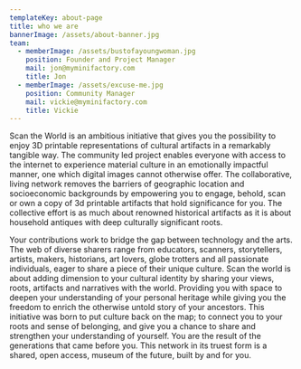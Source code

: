 ```yaml
---
templateKey: about-page
title: who we are
bannerImage: /assets/about-banner.jpg
team:
  - memberImage: /assets/bustofayoungwoman.jpg
    position: Founder and Project Manager
    mail: jon@myminifactory.com
    title: Jon
  - memberImage: /assets/excuse-me.jpg
    position: Community Manager
    mail: vickie@myminifactory.com
    title: Vickie
---
```

Scan the World is an ambitious initiative that gives you the possibility to
enjoy 3D printable representations of cultural artifacts in a remarkably
tangible way. The community led project enables everyone with access to the
internet to experience material culture in an emotionally impactful manner,
one which digital images cannot otherwise offer. The collaborative, living
network removes the barriers of geographic location and socioeconomic
backgrounds by empowering you to engage, behold, scan or own a copy of 3d
printable artifacts that hold significance for you. The collective effort is
as much about renowned historical artifacts as it is about household antiques
with deep culturally significant roots.


Your contributions work to bridge the gap between technology and the arts. The
web of diverse sharers range from educators, scanners, storytellers, artists,
makers, historians, art lovers, globe trotters and all passionate individuals,
eager to share a piece of their unique culture. Scan the world is about adding
dimension to your cultural identity by sharing your views, roots, artifacts
and narratives with the world. Providing you with space to deepen your
understanding of your personal heritage while giving you the freedom to enrich
the otherwise untold story of your ancestors. This initiative was born to put
culture back on the map; to connect you to your roots and sense of belonging,
and give you a chance to share and strengthen your understanding of yourself.
You are the result of the generations that came before you. This network in
its truest form is a shared, open access, museum of the future, built by and
for you.
